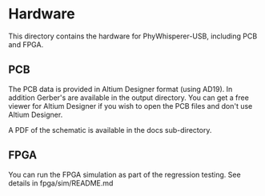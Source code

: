 # Hardware #

This directory contains the hardware for PhyWhisperer-USB, including PCB and FPGA.

## PCB ##

The PCB data is provided in Altium Designer format (using AD19). In addition Gerber's are available in the output directory. You can get a free viewer for Altium Designer  if you wish to open the PCB files and don't use Altium Designer.

A PDF of the schematic is available in the docs sub-directory.

## FPGA ##

You can run the FPGA simulation as part of the regression testing. See details in fpga/sim/README.md